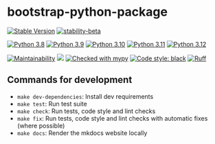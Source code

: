 # bootstrap-python-package
[![Stable Version](https://img.shields.io/pypi/v/bootstrap-python-package?color=blue)](https://pypi.org/project/bootstrap-python-package/)
[![stability-beta](https://img.shields.io/badge/stability-beta-33bbff.svg)](https://github.com/mkenney/software-guides/blob/master/STABILITY-BADGES.md#beta)

[![Python 3.8](https://github.com/febus982/bootstrap-python-package/actions/workflows/python-3.8.yml/badge.svg?event=push)](https://github.com/febus982/bootstrap-python-package/actions/workflows/python-3.8.yml)
[![Python 3.9](https://github.com/febus982/bootstrap-python-package/actions/workflows/python-3.9.yml/badge.svg?event=push)](https://github.com/febus982/bootstrap-python-package/actions/workflows/python-3.9.yml)
[![Python 3.10](https://github.com/febus982/bootstrap-python-package/actions/workflows/python-3.10.yml/badge.svg?event=push)](https://github.com/febus982/bootstrap-python-package/actions/workflows/python-3.10.yml)
[![Python 3.11](https://github.com/febus982/bootstrap-python-package/actions/workflows/python-3.11.yml/badge.svg?event=push)](https://github.com/febus982/bootstrap-python-package/actions/workflows/python-3.11.yml)
[![Python 3.12](https://github.com/febus982/bootstrap-python-package/actions/workflows/python-3.12.yml/badge.svg?event=push)](https://github.com/febus982/bootstrap-python-package/actions/workflows/python-3.12.yml)

[![Maintainability](https://api.codeclimate.com/v1/badges/593e78ec96ed5ebb0dd3/maintainability)](https://codeclimate.com/github/febus982/bootstrap-python-package/maintainability)
<a href="https://codeclimate.com/github/febus982/bootstrap-python-package/test_coverage"><img src="https://api.codeclimate.com/v1/badges/593e78ec96ed5ebb0dd3/test_coverage" /></a>
[![Checked with mypy](https://www.mypy-lang.org/static/mypy_badge.svg)](https://mypy-lang.org/)
[![Code style: black](https://img.shields.io/badge/code%20style-black-000000.svg)](https://github.com/psf/black)
[![Ruff](https://img.shields.io/endpoint?url=https://raw.githubusercontent.com/charliermarsh/ruff/main/assets/badge/v1.json)](https://github.com/charliermarsh/ruff)


## Commands for development

* `make dev-dependencies`: Install dev requirements
* `make test`: Run test suite
* `make check`: Run tests, code style and lint checks
* `make fix`: Run tests, code style and lint checks with automatic fixes (where possible)
* `make docs`: Render the mkdocs website locally
